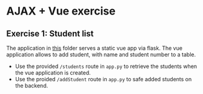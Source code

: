 # AJAX + Vue exercise

## Exercise 1: Student list

The application in [this](.) folder serves a static vue app via flask.
The vue application allows to add student, with name and student number to a table.
* Use the provided `/students` route in `app.py` to retrieve the students when the vue application is created.
* Use the proided `/addStudent` route in `app.py` to safe added students on the backend.
